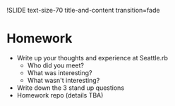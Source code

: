 !SLIDE text-size-70 title-and-content transition=fade

Homework
========
+ Write up your thoughts and experience at Seattle.rb
  + Who did you meet?
  + What was interesting?
  + What wasn't interesting?
+ Write down the 3 stand up questions
+ Homework repo (details TBA)
